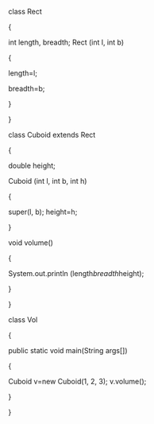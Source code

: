 class Rect

{

int length, breadth; Rect (int l, int b)

{

length=l;

breadth=b;

}

}

class Cuboid extends Rect

{

double height;

Cuboid (int l, int b, int h)

{

super(l, b); height=h;

}

void volume()

{

System.out.println (length*breadth*height);

}

}

class Vol

{

public static void main(String args[])

{

Cuboid v=new Cuboid(1, 2, 3); v.volume();

}

}
